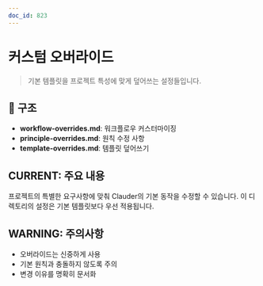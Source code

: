 ```yaml
---
doc_id: 823
---
```


# 커스텀 오버라이드

> 기본 템플릿을 프로젝트 특성에 맞게 덮어쓰는 설정들입니다.

## 📁 구조

- **workflow-overrides.md**: 워크플로우 커스터마이징
- **principle-overrides.md**: 원칙 수정 사항
- **template-overrides.md**: 템플릿 덮어쓰기

## CURRENT: 주요 내용

프로젝트의 특별한 요구사항에 맞춰 Clauder의 기본 동작을 수정할 수 있습니다. 이 디렉토리의 설정은 기본 템플릿보다 우선 적용됩니다.

## WARNING: 주의사항

- 오버라이드는 신중하게 사용
- 기본 원칙과 충돌하지 않도록 주의
- 변경 이유를 명확히 문서화